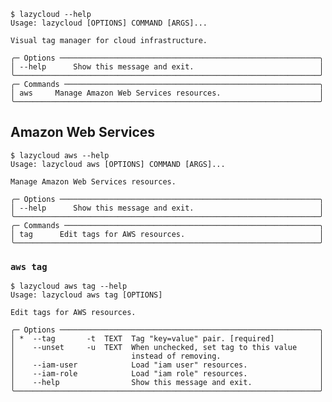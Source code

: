 <!-- docsub: begin -->
<!-- docsub: help lazycloud -->
<!-- docsub: lines after 2 upto -1 -->
<!-- docsub: strip -->
```shell
$ lazycloud --help
Usage: lazycloud [OPTIONS] COMMAND [ARGS]...

Visual tag manager for cloud infrastructure.

╭─ Options ──────────────────────────────────────────────────────────╮
│ --help      Show this message and exit.                            │
╰────────────────────────────────────────────────────────────────────╯
╭─ Commands ─────────────────────────────────────────────────────────╮
│ aws     Manage Amazon Web Services resources.                      │
╰────────────────────────────────────────────────────────────────────╯
```
<!-- docsub: end -->

## Amazon Web Services

<!-- docsub: begin -->
<!-- docsub: help lazycloud aws -->
<!-- docsub: lines after 2 upto -1 -->
<!-- docsub: strip -->
```shell
$ lazycloud aws --help
Usage: lazycloud aws [OPTIONS] COMMAND [ARGS]...

Manage Amazon Web Services resources.

╭─ Options ──────────────────────────────────────────────────────────╮
│ --help      Show this message and exit.                            │
╰────────────────────────────────────────────────────────────────────╯
╭─ Commands ─────────────────────────────────────────────────────────╮
│ tag      Edit tags for AWS resources.                              │
╰────────────────────────────────────────────────────────────────────╯
```
<!-- docsub: end -->


### `aws tag`

<!-- docsub: begin -->
<!-- docsub: help lazycloud aws tag -->
<!-- docsub: lines after 2 upto -1 -->
<!-- docsub: strip -->
```shell
$ lazycloud aws tag --help
Usage: lazycloud aws tag [OPTIONS]

Edit tags for AWS resources.

╭─ Options ──────────────────────────────────────────────────────────╮
│ *  --tag       -t  TEXT  Tag "key=value" pair. [required]          │
│    --unset     -u  TEXT  When unchecked, set tag to this value     │
│                          instead of removing.                      │
│    --iam-user            Load "iam user" resources.                │
│    --iam-role            Load "iam role" resources.                │
│    --help                Show this message and exit.               │
╰────────────────────────────────────────────────────────────────────╯
```
<!-- docsub: end -->
